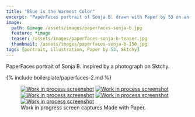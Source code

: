 ```yaml
---
title: "Blue is the Warmest Color"
excerpt: "PaperFaces portrait of Sonja B. drawn with Paper by 53 on an iPad."
image: 
  path: &image /assets/images/paperfaces-sonja-b.jpg 
  feature: *image
  teaser: /assets/images/paperfaces-sonja-b-teaser.jpg
  thumbnail: /assets/images/paperfaces-sonja-b-150.jpg
tags: [portrait, illustration, Paper by 53, Sktchy]
---
```


PaperFaces portrait of Sonja B. inspired by a photograph on Sktchy.

{% include boilerplate/paperfaces-2.md %}

<figure class="third">
  <a href="/assets/images/paperfaces-sonja-b-process-1-lg.jpg"><img src="/assets/images/paperfaces-sonja-b-process-1-600.jpg" alt="Work in process screenshot"></a>
  <a href="/assets/images/paperfaces-sonja-b-process-2-lg.jpg"><img src="/assets/images/paperfaces-sonja-b-process-2-600.jpg" alt="Work in process screenshot"></a>
  <a href="/assets/images/paperfaces-sonja-b-process-3-lg.jpg"><img src="/assets/images/paperfaces-sonja-b-process-3-600.jpg" alt="Work in process screenshot"></a>
  <a href="/assets/images/paperfaces-sonja-b-process-4-lg.jpg"><img src="/assets/images/paperfaces-sonja-b-process-4-600.jpg" alt="Work in process screenshot"></a>
  <a href="/assets/images/paperfaces-sonja-b-process-5-lg.jpg"><img src="/assets/images/paperfaces-sonja-b-process-5-600.jpg" alt="Work in process screenshot"></a>
  <figcaption>Work in progress screen captures Made with Paper.</figcaption>
</figure>
